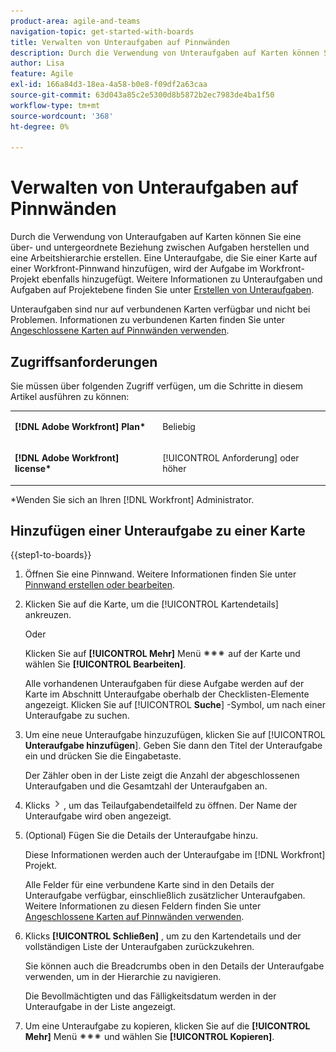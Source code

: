 ```yaml
---
product-area: agile-and-teams
navigation-topic: get-started-with-boards
title: Verwalten von Unteraufgaben auf Pinnwänden
description: Durch die Verwendung von Unteraufgaben auf Karten können Sie eine über- und untergeordnete Beziehung zwischen Aufgaben herstellen und eine Arbeitshierarchie erstellen.
author: Lisa
feature: Agile
exl-id: 166a84d3-18ea-4a58-b0e8-f09df2a63caa
source-git-commit: 63d043a85c2e5300d8b5872b2ec7983de4ba1f50
workflow-type: tm+mt
source-wordcount: '368'
ht-degree: 0%

---
```


# Verwalten von Unteraufgaben auf Pinnwänden

Durch die Verwendung von Unteraufgaben auf Karten können Sie eine über- und untergeordnete Beziehung zwischen Aufgaben herstellen und eine Arbeitshierarchie erstellen. Eine Unteraufgabe, die Sie einer Karte auf einer Workfront-Pinnwand hinzufügen, wird der Aufgabe im Workfront-Projekt ebenfalls hinzugefügt. Weitere Informationen zu Unteraufgaben und Aufgaben auf Projektebene finden Sie unter [Erstellen von Unteraufgaben](/help/quicksilver/manage-work/tasks/create-tasks/create-subtasks.md).

Unteraufgaben sind nur auf verbundenen Karten verfügbar und nicht bei Problemen. Informationen zu verbundenen Karten finden Sie unter [Angeschlossene Karten auf Pinnwänden verwenden](/help/quicksilver/agile/get-started-with-boards/connected-cards.md).

## Zugriffsanforderungen

Sie müssen über folgenden Zugriff verfügen, um die Schritte in diesem Artikel ausführen zu können:

<table style="table-layout:auto"> 
 <col> 
 </col> 
 <col> 
 </col> 
 <tbody> 
  <tr> 
   <td role="rowheader"><strong>[!DNL Adobe Workfront] Plan*</strong></td> 
   <td> <p>Beliebig</p> </td> 
  </tr> 
  <tr> 
   <td role="rowheader"><strong>[!DNL Adobe Workfront] license*</strong></td> 
   <td> <p>[!UICONTROL Anforderung] oder höher</p> </td> 
  </tr> 
 </tbody> 
</table>

&#42;Wenden Sie sich an Ihren [!DNL Workfront] Administrator.

## Hinzufügen einer Unteraufgabe zu einer Karte

{{step1-to-boards}}

1. Öffnen Sie eine Pinnwand. Weitere Informationen finden Sie unter [Pinnwand erstellen oder bearbeiten](../../agile/get-started-with-boards/create-edit-board.md).
1. Klicken Sie auf die Karte, um die [!UICONTROL Kartendetails] ankreuzen.

   Oder

   Klicken Sie auf **[!UICONTROL Mehr]** Menü ![Mehr Menü](assets/more-icon-spectrum.png) auf der Karte und wählen Sie **[!UICONTROL Bearbeiten]**.

   Alle vorhandenen Unteraufgaben für diese Aufgabe werden auf der Karte im Abschnitt Unteraufgabe oberhalb der Checklisten-Elemente angezeigt. Klicken Sie auf [!UICONTROL **Suche**] -Symbol, um nach einer Unteraufgabe zu suchen.

1. Um eine neue Unteraufgabe hinzuzufügen, klicken Sie auf [!UICONTROL **Unteraufgabe hinzufügen**]. Geben Sie dann den Titel der Unteraufgabe ein und drücken Sie die Eingabetaste.

   Der Zähler oben in der Liste zeigt die Anzahl der abgeschlossenen Unteraufgaben und die Gesamtzahl der Unteraufgaben an.

1. Klicks ![Symbol Details](assets/checklist-chevron.png) , um das Teilaufgabendetailfeld zu öffnen. Der Name der Unteraufgabe wird oben angezeigt.
1. (Optional) Fügen Sie die Details der Unteraufgabe hinzu.

   Diese Informationen werden auch der Unteraufgabe im [!DNL Workfront] Projekt.

   Alle Felder für eine verbundene Karte sind in den Details der Unteraufgabe verfügbar, einschließlich zusätzlicher Unteraufgaben. Weitere Informationen zu diesen Feldern finden Sie unter [Angeschlossene Karten auf Pinnwänden verwenden](/help/quicksilver/agile/get-started-with-boards/connected-cards.md).

1. Klicks **[!UICONTROL Schließen]** , um zu den Kartendetails und der vollständigen Liste der Unteraufgaben zurückzukehren.

   Sie können auch die Breadcrumbs oben in den Details der Unteraufgabe verwenden, um in der Hierarchie zu navigieren.

   Die Bevollmächtigten und das Fälligkeitsdatum werden in der Unteraufgabe in der Liste angezeigt.

1. Um eine Unteraufgabe zu kopieren, klicken Sie auf die **[!UICONTROL Mehr]** Menü ![Mehr Menü](assets/more-icon-spectrum.png) und wählen Sie **[!UICONTROL Kopieren]**.
